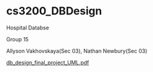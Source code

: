 # cs3200_DBDesign

Hospital Databse

Group 15

Allyson Vakhovskaya(Sec 03), Nathan Newbury(Sec 03)

[ db_design_final_project_UML.pdf](https://github.com/AVakhovskaya/cs3200_DBDesign/files/6381524/db_design_final_project_UML.pdf)
